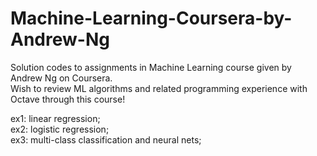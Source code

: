# Machine-Learning-Coursera-by-Andrew-Ng
Solution codes to assignments in Machine Learning course given by Andrew Ng on Coursera. <br/>
Wish to review ML algorithms and related programming experience with Octave through this course!

ex1: linear regression; <br/>
ex2: logistic regression; <br/>
ex3: multi-class classification and neural nets; <br/>

